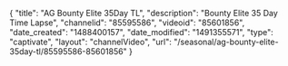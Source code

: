 {
    "title": "AG Bounty Elite 35Day TL",
    "description": "Bounty Elite 35 Day Time Lapse",
    "channelid": "85595586",
    "videoid": "85601856",
    "date_created": "1488400157",
    "date_modified": "1491355571",
    "type": "captivate",
    "layout": "channelVideo",
    "url": "\/seasonal\/ag-bounty-elite-35day-tl\/85595586-85601856"
}